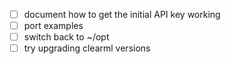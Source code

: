 
- [ ] document how to get the initial API key working
- [ ] port examples 
- [ ] switch back to ~/opt
- [ ] try upgrading clearml versions
